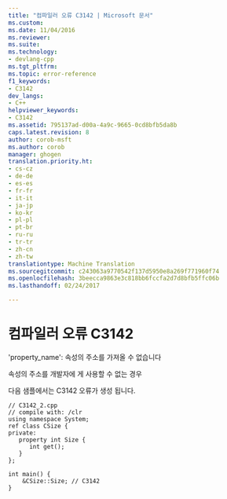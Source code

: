 ```yaml
---
title: "컴파일러 오류 C3142 | Microsoft 문서"
ms.custom: 
ms.date: 11/04/2016
ms.reviewer: 
ms.suite: 
ms.technology:
- devlang-cpp
ms.tgt_pltfrm: 
ms.topic: error-reference
f1_keywords:
- C3142
dev_langs:
- C++
helpviewer_keywords:
- C3142
ms.assetid: 795137ad-d00a-4a9c-9665-0cd8bfb5da8b
caps.latest.revision: 8
author: corob-msft
ms.author: corob
manager: ghogen
translation.priority.ht:
- cs-cz
- de-de
- es-es
- fr-fr
- it-it
- ja-jp
- ko-kr
- pl-pl
- pt-br
- ru-ru
- tr-tr
- zh-cn
- zh-tw
translationtype: Machine Translation
ms.sourcegitcommit: c243063a9770542f137d5950e8a269f771960f74
ms.openlocfilehash: 3beecca9863e3c818bb6fccfa2d7d8bfb5ffc06b
ms.lasthandoff: 02/24/2017

---
```

# <a name="compiler-error-c3142"></a>컴파일러 오류 C3142
'property_name': 속성의 주소를 가져올 수 없습니다  
  
 속성의 주소를 개발자에 게 사용할 수 없는 경우  
  
 다음 샘플에서는 C3142 오류가 생성 됩니다.  
  
```  
// C3142_2.cpp  
// compile with: /clr  
using namespace System;  
ref class CSize {  
private:  
   property int Size {  
      int get();  
   }  
};  
  
int main() {  
    &CSize::Size; // C3142  
}  
```  

